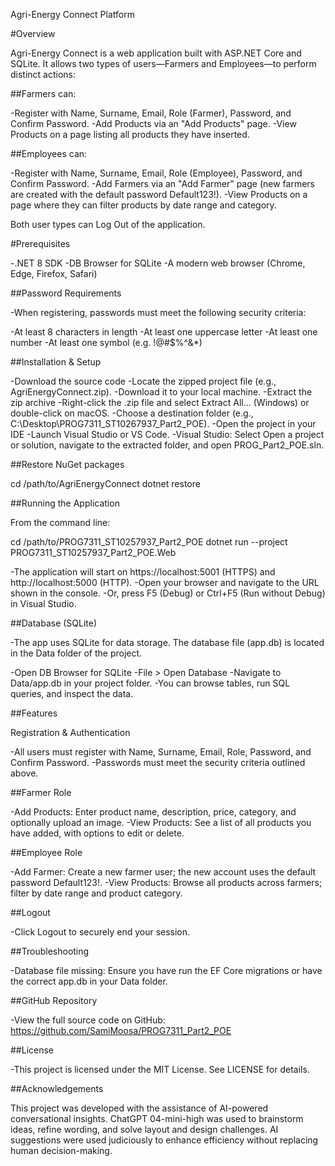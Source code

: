 Agri-Energy Connect Platform

#Overview

Agri-Energy Connect is a web application built with ASP.NET Core and SQLite. It allows two types of users—Farmers and Employees—to perform distinct actions:

##Farmers can:

-Register with Name, Surname, Email, Role (Farmer), Password, and Confirm Password.
-Add Products via an "Add Products" page.
-View Products on a page listing all products they have inserted.

##Employees can:

-Register with Name, Surname, Email, Role (Employee), Password, and Confirm Password.
-Add Farmers via an "Add Farmer" page (new farmers are created with the default password Default123!).
-View Products on a page where they can filter products by date range and category.

Both user types can Log Out of the application.

#Prerequisites

-.NET 8 SDK
-DB Browser for SQLite
-A modern web browser (Chrome, Edge, Firefox, Safari)

##Password Requirements

-When registering, passwords must meet the following security criteria:

-At least 8 characters in length
-At least one uppercase letter
-At least one number
-At least one symbol (e.g. !@#$%^&*)

##Installation & Setup

-Download the source code
-Locate the zipped project file (e.g., AgriEnergyConnect.zip).
-Download it to your local machine.
-Extract the zip archive
-Right-click the .zip file and select Extract All... (Windows) or double-click on macOS.
-Choose a destination folder (e.g., C:\Desktop\PROG7311_ST10267937_Part2_POE).
-Open the project in your IDE
-Launch Visual Studio or VS Code.
-Visual Studio: Select Open a project or solution, navigate to the extracted folder, and open PROG_Part2_POE.sln.

##Restore NuGet packages

cd /path/to/AgriEnergyConnect
dotnet restore

##Running the Application

From the command line:

cd /path/to/PROG7311_ST10257937_Part2_POE
dotnet run --project PROG7311_ST10257937_Part2_POE.Web

-The application will start on https://localhost:5001 (HTTPS) and http://localhost:5000 (HTTP).
-Open your browser and navigate to the URL shown in the console.
-Or, press F5 (Debug) or Ctrl+F5 (Run without Debug) in Visual Studio.

##Database (SQLite)

-The app uses SQLite for data storage. The database file (app.db) is located in the Data folder of the project.

-Open DB Browser for SQLite
-File > Open Database
-Navigate to Data/app.db in your project folder.
-You can browse tables, run SQL queries, and inspect the data.

##Features

Registration & Authentication

-All users must register with Name, Surname, Email, Role, Password, and Confirm Password.
-Passwords must meet the security criteria outlined above.

##Farmer Role

-Add Products: Enter product name, description, price, category, and optionally upload an image.
-View Products: See a list of all products you have added, with options to edit or delete.

##Employee Role

-Add Farmer: Create a new farmer user; the new account uses the default password Default123!.
-View Products: Browse all products across farmers; filter by date range and product category.

##Logout

-Click Logout to securely end your session.

##Troubleshooting

-Database file missing: Ensure you have run the EF Core migrations or have the correct app.db in your Data folder.

##GitHub Repository

-View the full source code on GitHub: https://github.com/SamiMoosa/PROG7311_Part2_POE

##License

-This project is licensed under the MIT License. See LICENSE for details.

##Acknowledgements

This project was developed with the assistance of AI-powered conversational insights. ChatGPT 04-mini-high was used to brainstorm ideas, refine wording, and solve layout and design challenges. AI suggestions were used judiciously to enhance efficiency without replacing human decision-making.